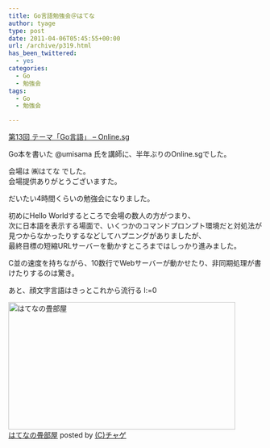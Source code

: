 ```yaml
---
title: Go言語勉強会＠はてな
author: tyage
type: post
date: 2011-04-06T05:45:55+00:00
url: /archive/p319.html
has_been_twittered:
  - yes
categories:
  - Go
  - 勉強会
tags:
  - Go
  - 勉強会

---
```

<p><a href="http://onsg.techtalk.jp/13">第13回 テーマ「Go言語」 &#8211; Online.sg</a></p>
<p>Go本を書いた @umisama 氏を講師に、半年ぶりのOnline.sgでした。</p>
<p>会場は ㈱はてな でした。<br />
会場提供ありがとうございますた。</p>
<p><!--more--></p>
<p>だいたい4時間くらいの勉強会になりました。</p>
<p>初めにHello Worldするところで会場の数人の方がつまり、<br />
次に日本語を表示する場面で、いくつかのコマンドプロンプト環境だと対処法が見つからなかったりするなどしてハプニングがありましたが、<br />
最終目標の短縮URLサーバーを動かすところまではしっかり進みました。</p>
<p>C並の速度を持ちながら、10数行でWebサーバーが動かせたり、非同期処理が書けたりするのは驚き。</p>
<p>あと、顔文字言語はきっとこれから流行る l:=0</p>
<p><a href="http://photozou.jp/photo/show/265673/74198587"><img src="http://art22.photozou.jp/pub/673/265673/photo/74198587.jpg" alt="はてなの畳部屋" width="450" height="253" style="border:0" /></a><br /><a href="http://photozou.jp/photo/show/265673/74198587">はてなの畳部屋</a> posted by <a href="http://photozou.jp/user/top/265673">(C)チャゲ</a></p>
